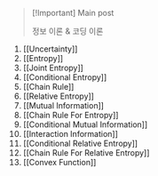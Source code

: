 > [!Important] Main post
> 
> 정보 이론 & 코딩 이론
> 


1. [[Uncertainty]]
2. [[Entropy]]
3. [[Joint Entropy]]
4. [[Conditional Entropy]]
5. [[Chain Rule]]
6. [[Relative Entropy]]
7. [[Mutual Information]]
8. [[Chain Rule For Entropy]]
9. [[Conditional Mutual Information]]
10. [[Interaction Information]]
11. [[Conditional Relative Entropy]]
12. [[Chain Rule For Relative Entropy]]
13. [[Convex Function]]